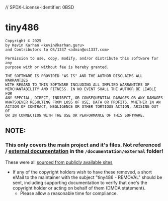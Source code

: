 // SPDX-License-Identifier: 0BSD

#	tiny486

```
Copyright © 2025
by Kevin Karhan <kevin@karhan.guru> 
and Contributors to OS/1337 <admin@os1337.com> 

Permission to use, copy, modify, and/or distribute this software for any
purpose with or without fee is hereby granted.

THE SOFTWARE IS PROVIDED "AS IS" AND THE AUTHOR DISCLAIMS ALL WARRANTIES
WITH REGARD TO THIS SOFTWARE INCLUDING ALL IMPLIED WARRANTIES OF
MERCHANTABILITY AND FITNESS. IN NO EVENT SHALL THE AUTHOR BE LIABLE FOR
ANY SPECIAL, DIRECT, INDIRECT, OR CONSEQUENTIAL DAMAGES OR ANY DAMAGES
WHATSOEVER RESULTING FROM LOSS OF USE, DATA OR PROFITS, WHETHER IN AN
ACTION OF CONTRACT, NEGLIGENCE OR OTHER TORTIOUS ACTION, ARISING OUT OF
OR IN CONNECTION WITH THE USE OR PERFORMANCE OF THIS SOFTWARE.
```

##	NOTE: 
###	This only covers the main project and it's files. Not referenced / [external documentation](/documentation/external) in the `/documentation/external` folder!
These were all [sourced from publicly available sites](documentation/external/sources.tsv)
- If any of the copyright holders wish to have these removed, a short eMail to the maintainer with the subject "tiny486 - REMOVAL" should be sent, including supporting documentation to verify that one's the copyright holder or acting on behalf of them (DMCA statement).
  - Please allow a reasonable time for compliance.
